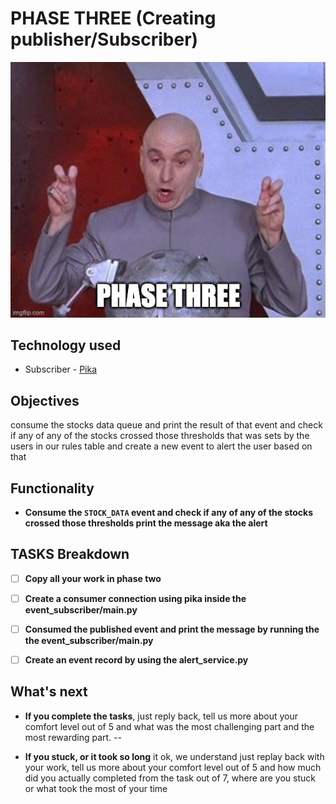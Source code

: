 # PHASE THREE (Creating publisher/Subscriber)

![phase_three](../imgs/phase-three.jpeg)

## Technology used

- Subscriber - [Pika](https://pika.readthedocs.io/en/stable/intro.html)

## Objectives

consume the stocks data queue and print the result of that event and check if any of any of the stocks crossed those thresholds that was sets by the users in our rules table and create a new event to alert the user based on that

## Functionality

- **Consume the `STOCK_DATA` event and check if any of any of the stocks crossed those thresholds print the message aka the alert**

## TASKS Breakdown

- [ ] **Copy all your work in phase two**

- [ ] **Create a consumer connection using pika inside the event_subscriber/main.py**
- [ ] **Consumed the published event and print the message by running the the event_subscriber/main.py**
- [ ] **Create an event record by using the alert_service.py**

## What's next

* **If you complete the tasks**, just reply back, tell us more about your comfort level out of 5 and what was the most challenging part and the most rewarding part.
--

* **If you stuck, or it took so long** it ok, we understand just replay back with your work, tell us more about your comfort level out of 5 and how much did you actually completed from the task out of 7, where are you stuck or what took the most of your time
